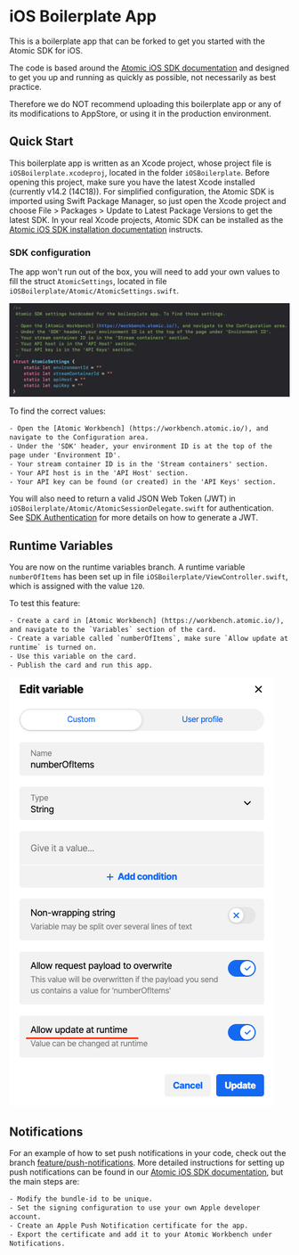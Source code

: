 # iOS Boilerplate App

This is a boilerplate app that can be forked to get you started with the Atomic SDK for iOS.

The code is based around the [Atomic iOS SDK documentation](https://documentation.atomic.io/sdks/ios) and designed to get you up and running as quickly as possible, not necessarily as best practice. 

Therefore we do NOT recommend uploading this boilerplate app or any of its modifications to AppStore, or using it in the production environment.

## Quick Start

This boilerplate app is written as an Xcode project, whose project file is `iOSBoilerplate.xcodeproj`, located in the folder `iOSBoilerplate`. Before opening this project, make sure you have the latest Xcode installed (currently v14.2 (14C18)). For simplified configuration, the Atomic SDK is imported using Swift Package Manager, so just open the Xcode project and choose File > Packages > Update to Latest Package Versions to get the latest SDK. In your real Xcode projects, Atomic SDK can be installed as the [Atomic iOS SDK installation documentation](https://documentation.atomic.io/sdks/ios#installation) instructs.

### SDK configuration
The app won't run out of the box, you will need to add your own values to fill the struct `AtomicSettings`, located in file `iOSBoilerplate/Atomic/AtomicSettings.swift`.

![Atomic settings](AtomicSettings.png)

To find the correct values:

    - Open the [Atomic Workbench] (https://workbench.atomic.io/), and navigate to the Configuration area.
    - Under the 'SDK' header, your environment ID is at the top of the page under 'Environment ID'.
    - Your stream container ID is in the 'Stream containers' section.
    - Your API host is in the 'API Host' section.
    - Your API key can be found (or created) in the 'API Keys' section.

You will also need to return a valid JSON Web Token (JWT) in `iOSBoilerplate/Atomic/AtomicSessionDelegate.swift` for authentication. See [SDK Authentication](https://documentation.atomic.io/sdks/auth-SDK) for more details on how to generate a JWT.

## Runtime Variables

You are now on the runtime variables branch. A runtime variable `numberOfItems` has been set up in file `iOSBoilerplate/ViewController.swift`, which is assigned with the value `120`. 

To test this feature:

    - Create a card in [Atomic Workbench] (https://workbench.atomic.io/), and navigate to the `Variables` section of the card.
    - Create a variable called `numberOfItems`, make sure `Allow update at runtime` is turned on.
    - Use this variable on the card.
    - Publish the card and run this app.
    
![Creating runtime variables](RuntimeVariables.png)

## Notifications

For an example of how to set push notifications in your code, check out the branch [feature/push-notifications](https://github.com/atomic-app/boilerplate-ios-sdk/tree/feature/push-notifications).
More detailed instructions for setting up push notifications can be found in our [Atomic iOS SDK documentation](https://documentation.atomic.io/sdks/ios#push-notifications), but the main steps are:

    - Modify the bundle-id to be unique.
    - Set the signing configuration to use your own Apple developer account.
    - Create an Apple Push Notification certificate for the app.
    - Export the certificate and add it to your Atomic Workbench under Notifications.
